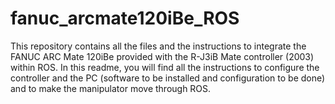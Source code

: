 # fanuc_arcmate120iBe_ROS
This repository contains all the files and the instructions to integrate the FANUC ARC Mate 120iBe provided with the R-J3iB Mate controller (2003) within ROS.
In this readme, you will find all the instructions to configure the controller and the PC (software to be installed and configuration to be done) and to make the manipulator move through ROS.
